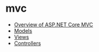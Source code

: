 # mvc

- [Overview of ASP.NET Core MVC](overview.md)
- [Models](models/index.md)
- [Views](views/index.md)
- [Controllers](controllers/index.md)
